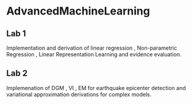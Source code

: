 # AdvancedMachineLearning

## Lab 1
Implementation and derivation of linear regression , Non-parametric Regression , Linear Representation Learning and evidence evaluation.

## Lab 2
Implemenation of DGM , VI , EM for earthquake epicenter detection and variational approximation derivations for complex models.
